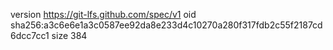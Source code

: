 version https://git-lfs.github.com/spec/v1
oid sha256:a3c6e6e1a3c0587ee92da8e233d4c10270a280f317fdb2c55f2187cd6dcc7cc1
size 384
